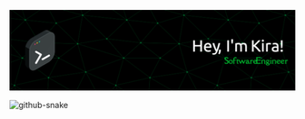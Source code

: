 ![Header](https://github.com/kzholtikova/kzholtikova/blob/main/src/github-header-img.png)

<picture>
  <source media="(prefers-color-scheme: dark)" srcset="github-snake-dark.svg" />
  <source media="(prefers-color-scheme: light)" srcset="github-snake.svg" />
  <img alt="github-snake" src="[https://github.com/kzholtikova/kzholtikova/blob/output/github-contribution-grid-snake.svg?raw=true](https://raw.githubusercontent.com/kzholtikova/kzholtikova/54ec849410391c1e613540b0acf056fe1b378bcf/github-contribution-grid-snake.svg)" />
</picture>
<!--
**kzholtikova/kzholtikova** is a ✨ _special_ ✨ repository because its `README.md` (this file) appears on your GitHub profile.

Here are some ideas to get you started:

- 🔭 I’m currently working on ...
- 🌱 I’m currently learning ...
- 👯 I’m looking to collaborate on ...
- 🤔 I’m looking for help with ...
- 💬 Ask me about ...
- 📫 How to reach me: ...
- 😄 Pronouns: ...
- ⚡ Fun fact: ...
-->
